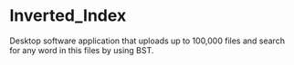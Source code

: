 # Inverted_Index
Desktop software application that uploads up to 100,000 files and search for any word in this files by using BST.
